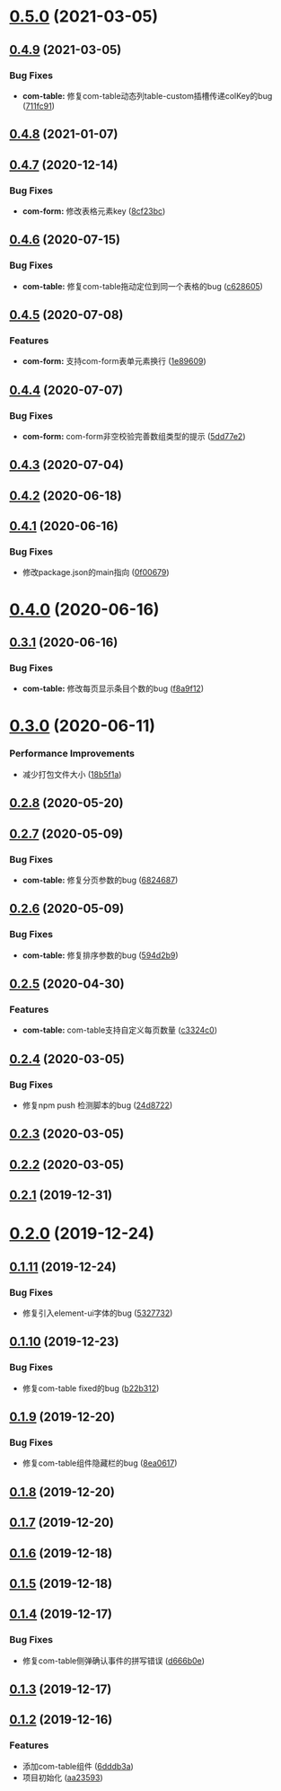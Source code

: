 # [0.5.0](https://github.com/Nick742037091/simple-element/compare/v0.4.9...v0.5.0) (2021-03-05)



## [0.4.9](https://github.com/Nick742037091/simple-element/compare/v0.4.8...v0.4.9) (2021-03-05)


### Bug Fixes

* **com-table:** 修复com-table动态列table-custom插槽传递colKey的bug ([711fc91](https://github.com/Nick742037091/simple-element/commit/711fc91f4fa2b5f68643fdd149f083d12cdc9971))



## [0.4.8](https://github.com/Nick742037091/simple-element/compare/v0.4.7...v0.4.8) (2021-01-07)



## [0.4.7](https://github.com/Nick742037091/simple-element/compare/v0.4.6...v0.4.7) (2020-12-14)


### Bug Fixes

* **com-form:** 修改表格元素key ([8cf23bc](https://github.com/Nick742037091/simple-element/commit/8cf23bc653708b5cf128e5899ccd50be4e8b0519))



## [0.4.6](https://github.com/Nick742037091/simple-element/compare/v0.4.5...v0.4.6) (2020-07-15)


### Bug Fixes

* **com-table:** 修复com-table拖动定位到同一个表格的bug ([c628605](https://github.com/Nick742037091/simple-element/commit/c62860592bb96f0c36b9c4df8e0a02db9359da59))



## [0.4.5](https://github.com/Nick742037091/simple-element/compare/v0.4.4...v0.4.5) (2020-07-08)


### Features

* **com-form:** 支持com-form表单元素换行 ([1e89609](https://github.com/Nick742037091/simple-element/commit/1e89609ce006b05cd6787364594e0052bb9032e5))



## [0.4.4](https://github.com/Nick742037091/simple-element/compare/v0.4.3...v0.4.4) (2020-07-07)


### Bug Fixes

* **com-form:** com-form非空校验完善数组类型的提示 ([5dd77e2](https://github.com/Nick742037091/simple-element/commit/5dd77e2eef4a1faddf0b6442ba8774ad1b582dbf))



## [0.4.3](https://github.com/Nick742037091/simple-element/compare/v0.4.2...v0.4.3) (2020-07-04)



## [0.4.2](https://github.com/Nick742037091/simple-element/compare/v0.4.1...v0.4.2) (2020-06-18)



## [0.4.1](https://github.com/Nick742037091/simple-element/compare/v0.4.0...v0.4.1) (2020-06-16)


### Bug Fixes

* 修改package.json的main指向 ([0f00679](https://github.com/Nick742037091/simple-element/commit/0f00679add0209bd58a6cc485f9e692595ffbbb5))



# [0.4.0](https://github.com/Nick742037091/simple-element/compare/v0.3.1...v0.4.0) (2020-06-16)



## [0.3.1](https://github.com/Nick742037091/simple-element/compare/v0.3.0...v0.3.1) (2020-06-16)


### Bug Fixes

* **com-table:** 修改每页显示条目个数的bug ([f8a9f12](https://github.com/Nick742037091/simple-element/commit/f8a9f12a88e3c063dfebb9baf4a66953eb26bcd0))



# [0.3.0](https://github.com/Nick742037091/simple-element/compare/v0.2.8...v0.3.0) (2020-06-11)


### Performance Improvements

* 减少打包文件大小 ([18b5f1a](https://github.com/Nick742037091/simple-element/commit/18b5f1ae82b3e6964f5db60c919c346cf95b88de))



## [0.2.8](https://github.com/Nick742037091/simple-element/compare/v0.2.7...v0.2.8) (2020-05-20)



## [0.2.7](https://github.com/Nick742037091/simple-element/compare/v0.2.6...v0.2.7) (2020-05-09)


### Bug Fixes

* **com-table:** 修复分页参数的bug ([6824687](https://github.com/Nick742037091/simple-element/commit/68246876f9af90baa7984fb1e41cd48bee7edb21))



## [0.2.6](https://github.com/Nick742037091/simple-element/compare/v0.2.5...v0.2.6) (2020-05-09)


### Bug Fixes

* **com-table:** 修复排序参数的bug ([594d2b9](https://github.com/Nick742037091/simple-element/commit/594d2b9c8ccff2f274f76b4b9462b15b773df416))



## [0.2.5](https://github.com/Nick742037091/simple-element/compare/v0.2.4...v0.2.5) (2020-04-30)


### Features

* **com-table:** com-table支持自定义每页数量 ([c3324c0](https://github.com/Nick742037091/simple-element/commit/c3324c0b5962ba53854ef24f26123854b3723a96))



## [0.2.4](https://github.com/Nick742037091/simple-element/compare/v0.2.3...v0.2.4) (2020-03-05)


### Bug Fixes

* 修复npm push 检测脚本的bug ([24d8722](https://github.com/Nick742037091/simple-element/commit/24d87222ec7c89c64f96252180c496cfe31efc73))



## [0.2.3](https://github.com/Nick742037091/simple-element/compare/v0.2.2...v0.2.3) (2020-03-05)



## [0.2.2](https://github.com/Nick742037091/simple-element/compare/v0.2.1...v0.2.2) (2020-03-05)



## [0.2.1](https://github.com/Nick742037091/simple-element/compare/v0.2.0...v0.2.1) (2019-12-31)



# [0.2.0](https://github.com/Nick742037091/simple-element/compare/v0.1.11...v0.2.0) (2019-12-24)



## [0.1.11](https://github.com/Nick742037091/simple-element/compare/v0.1.10...v0.1.11) (2019-12-24)


### Bug Fixes

* 修复引入element-ui字体的bug ([5327732](https://github.com/Nick742037091/simple-element/commit/53277326d45aa5c070b5c61105a6b680a74e66ef))



## [0.1.10](https://github.com/Nick742037091/simple-element/compare/v0.1.9...v0.1.10) (2019-12-23)


### Bug Fixes

* 修复com-table fixed的bug ([b22b312](https://github.com/Nick742037091/simple-element/commit/b22b3129044bbca14d4089c5141048dd20b665be))



## [0.1.9](https://github.com/Nick742037091/simple-element/compare/v0.1.8...v0.1.9) (2019-12-20)


### Bug Fixes

* 修复com-table组件隐藏栏的bug ([8ea0617](https://github.com/Nick742037091/simple-element/commit/8ea0617468e1066e485993587b101ac9bff7b76c))



## [0.1.8](https://github.com/Nick742037091/simple-element/compare/v0.1.7...v0.1.8) (2019-12-20)



## [0.1.7](https://github.com/Nick742037091/simple-element/compare/v0.1.6...v0.1.7) (2019-12-20)



## [0.1.6](https://github.com/Nick742037091/simple-element/compare/v0.1.5...v0.1.6) (2019-12-18)



## [0.1.5](https://github.com/Nick742037091/simple-element/compare/v0.1.4...v0.1.5) (2019-12-18)



## [0.1.4](https://github.com/Nick742037091/simple-element/compare/v0.1.3...v0.1.4) (2019-12-17)


### Bug Fixes

* 修复com-table侧弹确认事件的拼写错误 ([d666b0e](https://github.com/Nick742037091/simple-element/commit/d666b0e20acee330ee6120949dcca371e990afb2))



## [0.1.3](https://github.com/Nick742037091/simple-element/compare/v0.1.2...v0.1.3) (2019-12-17)



## [0.1.2](https://github.com/Nick742037091/simple-element/compare/aa23593780fb75ac2788ccdc856f869078bce3b4...v0.1.2) (2019-12-16)


### Features

* 添加com-table组件 ([6dddb3a](https://github.com/Nick742037091/simple-element/commit/6dddb3a6e463d1dd4cef440d19b1b36eb4b252d7))
* 项目初始化 ([aa23593](https://github.com/Nick742037091/simple-element/commit/aa23593780fb75ac2788ccdc856f869078bce3b4))



